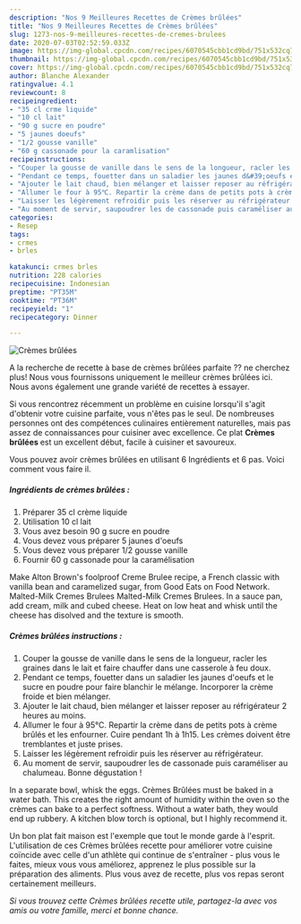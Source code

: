 ```yaml
---
description: "Nos 9 Meilleures Recettes de Crèmes brûlées"
title: "Nos 9 Meilleures Recettes de Crèmes brûlées"
slug: 1273-nos-9-meilleures-recettes-de-cremes-brulees
date: 2020-07-03T02:52:59.033Z
image: https://img-global.cpcdn.com/recipes/6070545cbb1cd9bd/751x532cq70/cremes-brulees-photo-principale-de-la-recette.jpg
thumbnail: https://img-global.cpcdn.com/recipes/6070545cbb1cd9bd/751x532cq70/cremes-brulees-photo-principale-de-la-recette.jpg
cover: https://img-global.cpcdn.com/recipes/6070545cbb1cd9bd/751x532cq70/cremes-brulees-photo-principale-de-la-recette.jpg
author: Blanche Alexander
ratingvalue: 4.1
reviewcount: 8
recipeingredient:
- "35 cl crme liquide"
- "10 cl lait"
- "90 g sucre en poudre"
- "5 jaunes doeufs"
- "1/2 gousse vanille"
- "60 g cassonade pour la caramlisation"
recipeinstructions:
- "Couper la gousse de vanille dans le sens de la longueur, racler les graines dans le lait et faire chauffer dans une casserole à feu doux."
- "Pendant ce temps, fouetter dans un saladier les jaunes d&#39;oeufs et le sucre en poudre pour faire blanchir le mélange. Incorporer la crème froide et bien mélanger."
- "Ajouter le lait chaud, bien mélanger et laisser reposer au réfrigérateur 2 heures au moins."
- "Allumer le four à 95℃. Repartir la crème dans de petits pots à crème brûlés et les enfourner. Cuire pendant 1h à 1h15. Les crèmes doivent être tremblantes et juste prises."
- "Laisser les légèrement refroidir puis les réserver au réfrigérateur."
- "Au moment de servir, saupoudrer les de cassonade puis caraméliser au chalumeau. Bonne dégustation !"
categories:
- Resep
tags:
- crmes
- brles

katakunci: crmes brles 
nutrition: 228 calories
recipecuisine: Indonesian
preptime: "PT35M"
cooktime: "PT36M"
recipeyield: "1"
recipecategory: Dinner

---
```



![Crèmes brûlées](https://img-global.cpcdn.com/recipes/6070545cbb1cd9bd/751x532cq70/cremes-brulees-photo-principale-de-la-recette.jpg)

A la recherche de recette à base de crèmes brûlées parfaite ?? ne cherchez plus! Nous vous fournissons uniquement le meilleur crèmes brûlées ici. Nous avons également une grande variété de recettes à essayer.

Si vous rencontrez récemment un problème en cuisine lorsqu'il s'agit d'obtenir votre cuisine parfaite, vous n'êtes pas le seul. De nombreuses personnes ont des compétences culinaires entièrement naturelles, mais pas assez de connaissances pour cuisiner avec excellence. Ce plat <strong> Crèmes brûlées </strong> est un excellent début, facile à cuisiner et savoureux.

<!--inarticleads1-->

Vous pouvez avoir crèmes brûlées en utilisant 6 Ingrédients et 6 pas. Voici comment vous faire il.

##### Ingrédients de crèmes brûlées :

1. Préparer 35 cl crème liquide
1. Utilisation 10 cl lait
1. Vous avez besoin 90 g sucre en poudre
1. Vous devez vous préparer 5 jaunes d&#39;oeufs
1. Vous devez vous préparer 1/2 gousse vanille
1. Fournir 60 g cassonade pour la caramélisation


Make Alton Brown&#39;s foolproof Creme Brulee recipe, a French classic with vanilla bean and caramelized sugar, from Good Eats on Food Network. Malted-Milk Cremes Brulees Malted-Milk Cremes Brulees. In a sauce pan, add cream, milk and cubed cheese. Heat on low heat and whisk until the cheese has disolved and the texture is smooth. 

<!--inarticleads2-->

##### Crèmes brûlées instructions :

1. Couper la gousse de vanille dans le sens de la longueur, racler les graines dans le lait et faire chauffer dans une casserole à feu doux.
1. Pendant ce temps, fouetter dans un saladier les jaunes d&#39;oeufs et le sucre en poudre pour faire blanchir le mélange. Incorporer la crème froide et bien mélanger.
1. Ajouter le lait chaud, bien mélanger et laisser reposer au réfrigérateur 2 heures au moins.
1. Allumer le four à 95℃. Repartir la crème dans de petits pots à crème brûlés et les enfourner. Cuire pendant 1h à 1h15. Les crèmes doivent être tremblantes et juste prises.
1. Laisser les légèrement refroidir puis les réserver au réfrigérateur.
1. Au moment de servir, saupoudrer les de cassonade puis caraméliser au chalumeau. Bonne dégustation !


In a separate bowl, whisk the eggs. Crèmes Brûlées must be baked in a water bath. This creates the right amount of humidity within the oven so the crèmes can bake to a perfect softness. Without a water bath, they would end up rubbery. A kitchen blow torch is optional, but I highly recommend it. 

<!--inarticleads1-->

<p>
Un bon plat fait maison est l'exemple que tout le monde garde à l'esprit. L'utilisation de ces Crèmes brûlées recette pour améliorer votre cuisine coïncide avec celle d'un athlète qui continue de s'entraîner - plus vous le faites, mieux vous vous améliorez, apprenez le plus possible sur la préparation des aliments. Plus vous avez de recette, plus vos repas seront certainement meilleurs.
</p>

<p>
<i>Si vous trouvez cette Crèmes brûlées recette utile, partagez-la avec vos amis ou votre famille, merci et bonne chance.</i>
</p>
